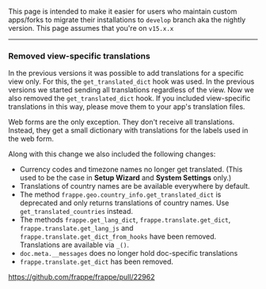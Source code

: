 This page is intended to make it easier for users who maintain custom apps/forks to migrate their installations to `develop` branch aka the nightly version. This page assumes that you're on `v15.x.x`

---

### Removed view-specific translations

In the previous versions it was possible to add translations for a specific view only. For this, the `get_translated_dict` hook was used. In the previous versions we started sending all translations regardless of the view. Now we also removed the `get_translated_dict` hook. If you included view-specific translations in this way, please move them to your app's translation files.

Web forms are the only exception. They don't receive all translations. Instead, they get a small dictionary with translations for the labels used in the web form.

Along with this change we also included the following changes:

- Currency codes and timezone names no longer get translated. (This used to be the case in **Setup Wizard** and **System Settings** only.)
- Translations of country names are be available everywhere by default. 
- The method `frappe.geo.country_info.get_translated_dict` is deprecated and only returns translations of country names. Use `get_translated_countries` instead.
- The methods `frappe.get_lang_dict`, `frappe.translate.get_dict`, `frappe.translate.get_lang_js` and `frappe.translate.get_dict_from_hooks` have been removed. Translations are available via `_()`.
- `doc.meta.__messages` does no longer hold doc-specific translations
- `frappe.translate.get_dict` has been removed.

https://github.com/frappe/frappe/pull/22962